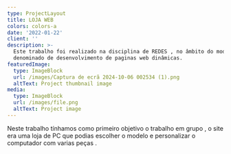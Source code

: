 ```yaml
---
type: ProjectLayout
title: LOJA WEB
colors: colors-a
date: '2022-01-22'
client: ''
description: >-
  Este trabalho foi realizado na disciplina de REDES , no âmbito do modulo 5 ,
  denominado de desenvolvimento de paginas web dinâmicas.
featuredImage:
  type: ImageBlock
  url: /images/Captura de ecrã 2024-10-06 002534 (1).png
  altText: Project thumbnail image
media:
  type: ImageBlock
  url: /images/file.png
  altText: Project image
---
```

Neste trabalho tínhamos como primeiro objetivo o trabalho em grupo , o site era uma loja de PC que podias escolher o modelo e personalizar o computador com varias peças  .
